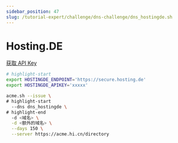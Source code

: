 ```yaml
---
sidebar_position: 47
slug: /tutorial-expert/challenge/dns-challenge/dns_hostingde.sh
---
```


# Hosting.DE

<p><a href="https://secure.hosting.de/profile/apikeys/new" className="button button--secondary button--lg text--no-decoration">获取 API Key</a></p>


```bash
# highlight-start
export HOSTINGDE_ENDPOINT='https://secure.hosting.de'
export HOSTINGDE_APIKEY='xxxxx'

acme.sh --issue \
# highlight-start
  --dns dns_hostingde \
# highlight-end
  -d <域名> \
  -d <额外的域名> \
  --days 150 \
  --server https://acme.hi.cn/directory
```